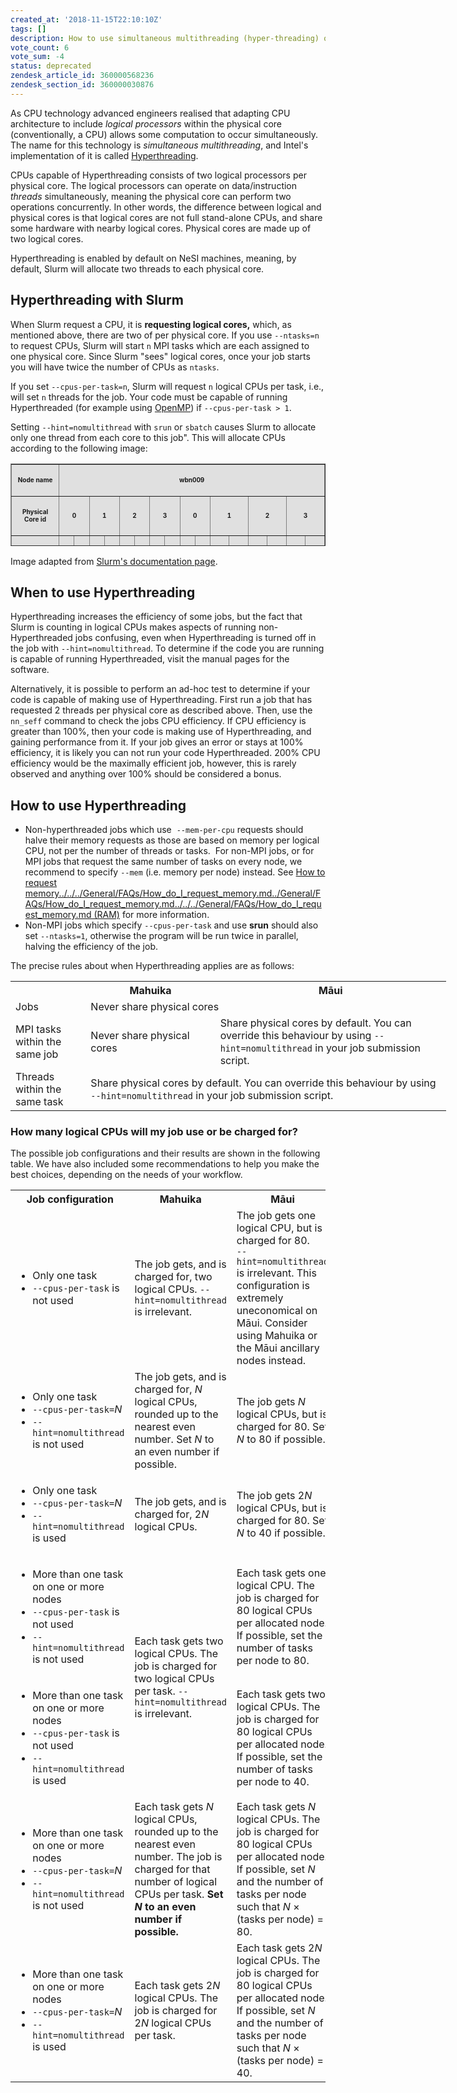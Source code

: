 ```yaml
---
created_at: '2018-11-15T22:10:10Z'
tags: []
description: How to use simultaneous multithreading (hyper-threading) on NeSI.
vote_count: 6
vote_sum: -4
status: deprecated
zendesk_article_id: 360000568236
zendesk_section_id: 360000030876
---
```


As CPU technology advanced engineers realised that adapting CPU
architecture to include *logical* *processors* within the physical core
(conventionally, a CPU) allows some computation to occur simultaneously.
The name for this technology is *simultaneous multithreading*, and
Intel's implementation of it is called
[Hyperthreading](https://en.wikipedia.org/wiki/Hyper-threading).

CPUs capable of Hyperthreading consists of two logical processors per
physical core. The logical processors can operate on data/instruction
*threads* simultaneously, meaning the physical core can perform two
operations concurrently. In other words, the difference between logical
and physical cores is that logical cores are not full stand-alone CPUs,
and share some hardware with nearby logical cores. Physical cores are
made up of two logical cores.

Hyperthreading is enabled by default on NeSI machines, meaning, by
default, Slurm will allocate two threads to each physical core.

## Hyperthreading with Slurm

When Slurm request a CPU, it is **requesting logical cores,** which, as
mentioned above, there are two of per physical core. If you use
`--ntasks=n` to request CPUs, Slurm will start `n` MPI tasks which are
each assigned to one physical core. Since Slurm "sees" logical cores,
once your job starts you will have twice the number of CPUs as `ntasks`.

If you set `--cpus-per-task=n`, Slurm will request `n` logical CPUs per
task, i.e., will set `n` threads for the job. Your code must be capable
of running Hyperthreaded (for example using
[OpenMP](../../../Scientific_Computing/HPC_Software_Environment/OpenMP_settings.md))
if `--cpus-per-task > 1`.

Setting `--hint=nomultithread` with `srun` or `sbatch` causes Slurm to
allocate only one thread from each core to this job". This will allocate
CPUs according to the following image:
<table style="height: 132px;" border="1" width="591" cellspacing="0" cellpadding="3">
<tbody>
<tr style="height: 22px;">
<td style="height: 22px; width: 164.389px;" bgcolor="#e0e0e0">
<p align="CENTER"><font size="1"><strong>Node name</strong></font></p>
</td>
<td style="height: 22px; width: 403.878px;" colspan="16" bgcolor="#e0e0e0">
<p align="CENTER"><font size="1"><strong>wbn009</strong></font></p>
</td>
</tr>
<tr style="height: 22px;">
<td style="height: 22px; width: 164.389px;" bgcolor="#e0e0e0">
<p align="CENTER"><font size="1"><strong>Physical Core id</strong></font></p>
</td>
<td style="height: 22px; width: 37.2727px;" colspan="2" bgcolor="#e0e0e0">
<p align="CENTER"><font size="1"><strong>0</strong></font></p>
</td>
<td style="height: 22px; width: 37.2727px;" colspan="2" bgcolor="#e0e0e0">
<p align="CENTER"><font size="1"><strong>1</strong></font></p>
</td>
<td style="height: 22px; width: 37.2727px;" colspan="2" bgcolor="#e0e0e0">
<p align="CENTER"><font size="1"><strong>2</strong></font></p>
</td>
<td style="height: 22px; width: 37.2727px;" colspan="2" bgcolor="#e0e0e0">
<p align="CENTER"><font size="1"><strong>3</strong></font></p>
</td>
<td style="height: 22px; width: 37.2727px;" colspan="2" bgcolor="#e0e0e0">
<p align="CENTER"><font size="1"><strong>0</strong></font></p>
</td>
<td style="height: 22px; width: 47.358px;" colspan="2" bgcolor="#e0e0e0">
<p align="CENTER"><font size="1"><strong>1</strong></font></p>
</td>
<td style="height: 22px; width: 47.358px;" colspan="2" bgcolor="#e0e0e0">
<p align="CENTER"><font size="1"><strong>2</strong></font></p>
</td>
<td style="height: 22px; width: 46.4347px;" colspan="2" bgcolor="#e0e0e0">
<p align="CENTER"><font size="1"><strong>3</strong></font></p>
</td>
</tr>
<tr style="height: 22px;">
<td style="height: 22px; width: 164.389px;" bgcolor="#e0e0e0">
<p align="CENTER"><font size="1"><strong>Logical CPU id</strong></font></p>
</td>
<td style="height: 22px; width: 13.1818px;" bgcolor="#e0e0e0">
<p align="CENTER"><font size="1"><strong>0</strong></font></p>
</td>
<td style="height: 22px; width: 13.1818px;" bgcolor="#e0e0e0">
<p align="CENTER"><font size="1"><strong>1</strong></font></p>
</td>
<td style="height: 22px; width: 13.1818px;" bgcolor="#e0e0e0">
<p align="CENTER"><font size="1"><strong>2</strong></font></p>
</td>
<td style="height: 22px; width: 13.1818px;" bgcolor="#e0e0e0">
<p align="CENTER"><font size="1"><strong>3</strong></font></p>
</td>
<td style="height: 22px; width: 13.1818px;" bgcolor="#e0e0e0">
<p align="CENTER"><font size="1"><strong>4</strong></font></p>
</td>
<td style="height: 22px; width: 13.1818px;" bgcolor="#e0e0e0">
<p align="CENTER"><font size="1"><strong>5</strong></font></p>
</td>
<td style="height: 22px; width: 13.1818px;" bgcolor="#e0e0e0">
<p align="CENTER"><font size="1"><strong>6</strong></font></p>
</td>
<td style="height: 22px; width: 13.1818px;" bgcolor="#e0e0e0">
<p align="CENTER"><font size="1"><strong>7</strong></font></p>
</td>
<td style="height: 22px; width: 13.1818px;" bgcolor="#e0e0e0">
<p align="CENTER"><font size="1"><strong>8</strong></font></p>
</td>
<td style="height: 22px; width: 13.1818px;" bgcolor="#e0e0e0">
<p align="CENTER"><font size="1"><strong>9</strong></font></p>
</td>
<td style="height: 22px; width: 18.2244px;" bgcolor="#e0e0e0">
<p align="CENTER"><font size="1"><strong>10</strong></font></p>
</td>
<td style="height: 22px; width: 18.2244px;" bgcolor="#e0e0e0">
<p align="CENTER"><font size="1"><strong>11</strong></font></p>
</td>
<td style="height: 22px; width: 18.2244px;" bgcolor="#e0e0e0">
<p align="CENTER"><font size="1"><strong>12</strong></font></p>
</td>
<td style="height: 22px; width: 18.2244px;" bgcolor="#e0e0e0">
<p align="CENTER"><font size="1"><strong>13</strong></font></p>
</td>
<td style="height: 22px; width: 18.2244px;" bgcolor="#e0e0e0">
<p align="CENTER"><font size="1"><strong>14</strong></font></p>
</td>
<td style="height: 22px; width: 17.3011px;" bgcolor="#e0e0e0">
<p align="CENTER"><font size="1"><strong>15</strong></font></p>
</td>
</tr>
<tr style="height: 22px;">
<td style="height: 22px; width: 164.389px;" bgcolor="#e0e0e0">
<p align="CENTER"><font size="1"><strong>Number of Allocated CPUs</strong></font></p>
</td>
<td style="height: 22px; width: 181.818px;" colspan="8">
<p align="CENTER"><font size="1">4</font></p>
</td>
<td style="height: 22px; width: 211.151px;" colspan="8">
<p align="CENTER"><font size="1">4</font></p>
</td>
</tr>
<tr style="height: 22px;">
<td style="height: 22px; width: 164.389px;" bgcolor="#e0e0e0">
<p align="CENTER"><font size="1"><strong>Allocated CPU ids</strong></font></p>
</td>
<td style="height: 22px; width: 181.818px;" colspan="8">
<p align="CENTER"><font size="1">0 2 4 6</font></p>
</td>
<td style="height: 22px; width: 211.151px;" colspan="8">
<p align="CENTER"><font size="1">8 10 12 14</font></p>
</td>
</tr>
</tbody>
</table>

Image adapted from [Slurm's documentation page](https://slurm.schedmd.com/cpu_management.html).

## When to use Hyperthreading

Hyperthreading increases the efficiency of some jobs, but the fact that
Slurm is counting in logical CPUs makes aspects of running
non-Hyperthreaded jobs confusing, even when Hyperthreading is turned off
in the job with `--hint=nomultithread`. To determine if the code you are
running is capable of running Hyperthreaded, visit the manual pages for
the software.

Alternatively, it is possible to perform an ad-hoc test to determine if
your code is capable of making use of Hyperthreading. First run a job
that has requested 2 threads per physical core as described above. Then,
use the `nn_seff` command to check the jobs CPU efficiency. If CPU
efficiency is greater than 100%, then your code is making use of
Hyperthreading, and gaining performance from it. If your job gives an
error or stays at 100% efficiency, it is likely you can not run your
code Hyperthreaded. 200% CPU efficiency would be the maximally efficient
job, however, this is rarely observed and anything over 100% should be
considered a bonus.

## How to use Hyperthreading

- Non-hyperthreaded jobs which use  `--mem-per-cpu` requests should
    halve their memory requests as those are based on memory per logical
    CPU, not per the number of threads or tasks.  For non-MPI jobs, or
    for MPI jobs that request the same number of tasks on every node, we
    recommend to specify `--mem` (i.e. memory per node) instead. See
    [How to request memory../../../General/FAQs/How_do_I_request_memory.md../General/FAQs/How_do_I_request_memory.md../../../General/FAQs/How_do_I_request_memory.md
    (RAM)](../../General/FAQs/How_do_I_request_memory.md) for more
    information.
- Non-MPI jobs which specify `--cpus-per-task` and use **srun** should
    also set `--ntasks=1`, otherwise the program will be run twice in
    parallel, halving the efficiency of the job.

The precise rules about when Hyperthreading applies are as follows:
<table style="width: 697px;">
<tbody>
<tr>
<th style="width: 109px;">&nbsp;</th>
<th class="wysiwyg-text-align-center" style="width: 205px;">Mahuika</th>
<th class="wysiwyg-text-align-center" style="width: 376px;">Māui</th>
</tr>
<tr>
<td style="width: 109px;">Jobs</td>
<td class="wysiwyg-text-align-center" style="width: 581px;" colspan="2">Never share physical cores</td>
</tr>
<tr>
<td style="width: 109px;">MPI tasks within the same job</td>
<td class="wysiwyg-text-align-center" style="width: 205px;">Never share physical cores</td>
<td class="wysiwyg-text-align-center" style="width: 376px;">Share physical cores by default. You can override this behaviour by using <code>--hint=nomultithread</code> in your job submission script.</td>
</tr>
<tr>
<td style="width: 109px;">Threads within the same task</td>
<td class="wysiwyg-text-align-center" style="width: 581px;" colspan="2">Share physical cores by default. You can override this behaviour by using<br><code>--hint=nomultithread</code> in your job submission script.</td>
</tr>
</tbody>
</table>

### How many logical CPUs will my job use or be charged for?

The possible job configurations and their results are shown in the
following table. We have also included some recommendations to help you
make the best choices, depending on the needs of your workflow.

<table>
<colgroup>
<col/>
<col/>
<col/>
</colgroup>
<tbody>
<tr class="header">
<th>Job
configuration</th>
<th>Mahuika</th>
<th>Māui</th>
</tr>
<tr>
<td><ul>
<li>Only one task</li>
<li><code class="sl">--cpus-per-task</code> is not used</li>
</ul></td>
<td>The job gets,
and is charged for, two logical CPUs. <code class="sl">--hint=nomultithread</code> is irrelevant.</td>
<td>The job
gets one logical CPU, but is charged for 80.<br />
<code class="sl">--hint=nomultithread</code> is irrelevant.
<span>This configuration is extremely uneconomical on Māui.
Consider using Mahuika or the Māui ancillary nodes
instead.</span></td>
</tr>
<tr>
<td><ul>
<li>Only one task</li>
<li><code class="sl">--cpus-per-task=</code><em>N</em></li>
<li><code class="sl">--hint=nomultithread</code> is not used</li>
</ul></td>
<td>The job
gets, and is charged for, <em>N</em> logical CPUs, rounded up to the
nearest even number.
Set <em>N</em> to an even number if
possible.</td>
<td>The job gets <em>N</em> logical CPUs, but is charged for 80.
Set <em>N</em> to 80 if possible.</td>
</tr>
<tr>
<td><ul>
<li>Only one task</li>
<li><code class="sl">--cpus-per-task=</code><em>N</em></li>
<li><code class="sl">--hint=nomultithread</code> is used</li>
</ul></td>
<td>The job gets,
and is charged for, 2<em>N</em> logical CPUs.</td>
<td>The job
gets 2<em>N</em> logical CPUs, but is charged for 80.
Set <em>N</em> to 40 if possible.</td>
</tr>
<tr>
<td><ul>
<li>More than one task on one or more nodes</li>
<li><code class="sl">--cpus-per-task</code> is not used</li>
<li><code class="sl">--hint=nomultithread</code> is not used</li>
</ul></td>
<td rowspan="2">Each task gets two logical CPUs. The job is
charged for two logical CPUs per task. <code class="sl">--hint=nomultithread</code> is irrelevant.</td>
<td>Each task
gets one logical CPU. The job is charged for 80 logical CPUs per
allocated node. If possible, set the number of tasks per node to 80.</td>
</tr>
<tr>
<td><ul>
<li>More than one task on one or more nodes</li>
<li><code class="sl">--cpus-per-task</code> is not used</li>
<li><code class="sl">--hint=nomultithread</code> is used</li>
</ul></td>
<td>Each task
gets two logical CPUs. The job is charged for 80 logical CPUs per
allocated node.
If possible, set the number of tasks per node to
40.</td>
</tr>
<tr>
<td><ul>
<li>More than one task on one or more nodes</li>
<li><code class="sl">--cpus-per-task=</code><em>N</em></li>
<li><code class="sl">--hint=nomultithread</code> is not used</li>
</ul></td>
<td>Each task
gets <em>N</em> logical CPUs, rounded up to the nearest even number. The
job is charged for that number of logical CPUs per task.
<strong>Set <em>N</em> to an even number if
possible.</strong></td>
<td>Each task
gets <em>N</em> logical CPUs. The job is charged for 80 logical CPUs per
allocated node.
If possible, set <em>N</em> and the number of tasks per node
such that <em>N</em> × (tasks per node) = 80.</td>
</tr>
<tr>
<td><ul>
<li>More than one task on one or more nodes</li>
<li><code class="sl">--cpus-per-task=</code><em>N</em></li>
<li><code class="sl">--hint=nomultithread</code> is used</li>
</ul></td>
<td>Each task
gets 2<em>N</em> logical CPUs. The job is charged for 2<em>N</em>
logical CPUs per task.</td>
<td>Each task
gets 2<em>N</em> logical CPUs. The job is charged for 80 logical CPUs
per allocated node.
If possible, set <em>N</em> and the number of tasks per node
such that <em>N</em> × (tasks per node) = 40.</td>
</tr>
</tbody>
</table>
